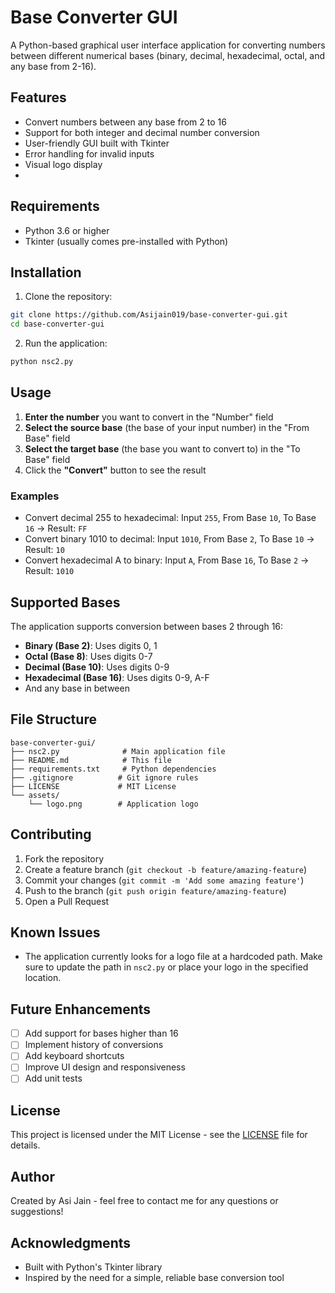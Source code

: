 # Base Converter GUI

A Python-based graphical user interface application for converting numbers between different numerical bases (binary, decimal, hexadecimal, octal, and any base from 2-16).

## Features

- Convert numbers between any base from 2 to 16
- Support for both integer and decimal number conversion
- User-friendly GUI built with Tkinter
- Error handling for invalid inputs
- Visual logo display
- 
## Requirements

- Python 3.6 or higher
- Tkinter (usually comes pre-installed with Python)

## Installation

1. Clone the repository:
```bash
git clone https://github.com/Asijain019/base-converter-gui.git
cd base-converter-gui
```

2. Run the application:
```bash
python nsc2.py
```

## Usage

1. **Enter the number** you want to convert in the "Number" field
2. **Select the source base** (the base of your input number) in the "From Base" field
3. **Select the target base** (the base you want to convert to) in the "To Base" field
4. Click the **"Convert"** button to see the result

### Examples

- Convert decimal 255 to hexadecimal: Input `255`, From Base `10`, To Base `16` → Result: `FF`
- Convert binary 1010 to decimal: Input `1010`, From Base `2`, To Base `10` → Result: `10`
- Convert hexadecimal A to binary: Input `A`, From Base `16`, To Base `2` → Result: `1010`

## Supported Bases

The application supports conversion between bases 2 through 16:
- **Binary (Base 2)**: Uses digits 0, 1
- **Octal (Base 8)**: Uses digits 0-7
- **Decimal (Base 10)**: Uses digits 0-9
- **Hexadecimal (Base 16)**: Uses digits 0-9, A-F
- And any base in between

## File Structure

```
base-converter-gui/
├── nsc2.py              # Main application file
├── README.md            # This file
├── requirements.txt     # Python dependencies
├── .gitignore          # Git ignore rules
├── LICENSE             # MIT License
└── assets/
    └── logo.png        # Application logo
```

## Contributing

1. Fork the repository
2. Create a feature branch (`git checkout -b feature/amazing-feature`)
3. Commit your changes (`git commit -m 'Add some amazing feature'`)
4. Push to the branch (`git push origin feature/amazing-feature`)
5. Open a Pull Request

## Known Issues

- The application currently looks for a logo file at a hardcoded path. Make sure to update the path in `nsc2.py` or place your logo in the specified location.

## Future Enhancements

- [ ] Add support for bases higher than 16
- [ ] Implement history of conversions
- [ ] Add keyboard shortcuts
- [ ] Improve UI design and responsiveness
- [ ] Add unit tests

## License

This project is licensed under the MIT License - see the [LICENSE](LICENSE) file for details.

## Author

Created by Asi Jain - feel free to contact me for any questions or suggestions!

## Acknowledgments

- Built with Python's Tkinter library
- Inspired by the need for a simple, reliable base conversion tool
